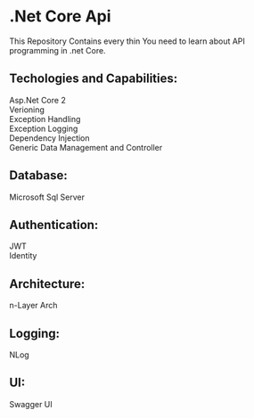 # .Net Core Api
This Repository Contains every thin You need to learn about API programming in .net Core.  
## Techologies and Capabilities:
Asp.Net Core 2  
  Verioning   
  Exception Handling    
  Exception Logging  
  Dependency Injection  
  Generic Data Management and Controller  
## Database: 
Microsoft Sql Server
## Authentication:
JWT  
Identity
## Architecture:
n-Layer Arch
## Logging: 
NLog
## UI: 
Swagger UI
